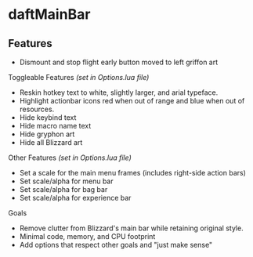 # daftMainBar

## Features

- Dismount and stop flight early button moved to left griffon art

Toggleable Features _(set in Options.lua file)_
- Reskin hotkey text to white, slightly larger, and arial typeface.
- Highlight actionbar icons red when out of range and blue when out of resources.
- Hide keybind text
- Hide macro name text
- Hide gryphon art
- Hide all Blizzard art

Other Features _(set in Options.lua file)_
- Set a scale for the main menu frames (includes right-side action bars)
- Set scale/alpha for menu bar
- Set scale/alpha for bag bar
- Set scale/alpha for experience bar

Goals
- Remove clutter from Blizzard's main bar while retaining original style.
- Minimal code, memory, and CPU footprint
- Add options that respect other goals and "just make sense"